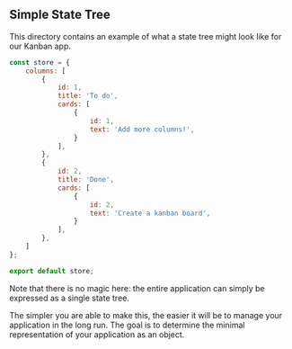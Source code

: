 ## Simple State Tree

This directory contains an example of what a state tree might look like for our Kanban app.

```js
const store = {
    columns: [
        {
            id: 1,
            title: 'To do',
            cards: [
                {
                    id: 1,
                    text: 'Add more columns!',
                }
            ],
        },
        {
            id: 2,
            title: 'Done',
            cards: [
                {
                    id: 2,
                    text: 'Create a kanban board',
                }
            ],
        },
    ]
};

export default store;
```

Note that there is no magic here: the entire application can simply be expressed as a single state tree.

The simpler you are able to make this, the easier it will be to manage your application in the long run. The goal is to determine the minimal representation of your application as an object.
